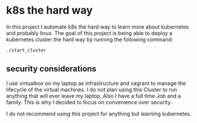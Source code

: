 # k8s the hard way

In this project I automate k8s the hard way to learn more about kubernetes and probably linux. 
The goal of this project is being able to deploy a kubernetes cluster the hard way by running the following command:

```bash
./start_cluster
```
## security considerations
I use virtualbox on my laptop as infrastructure and vagrant to manage the lifecycle of the virtual machines. 
I do not plan using this Cluster to run anything that will ever leave my laptop. 
Also I have a full time Job and a family. This is why I decided to focus on convenience over security. 

I do not recommend using this project for anything but learning kubernetes.

